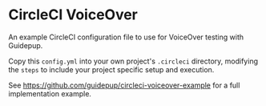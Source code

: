 # CircleCI VoiceOver

An example CircleCI configuration file to use for VoiceOver testing with Guidepup.

Copy this `config.yml` into your own project's `.circleci` directory, modifying the `steps` to include your project specific setup and execution.

See <https://github.com/guidepup/circleci-voiceover-example> for a full implementation example.
